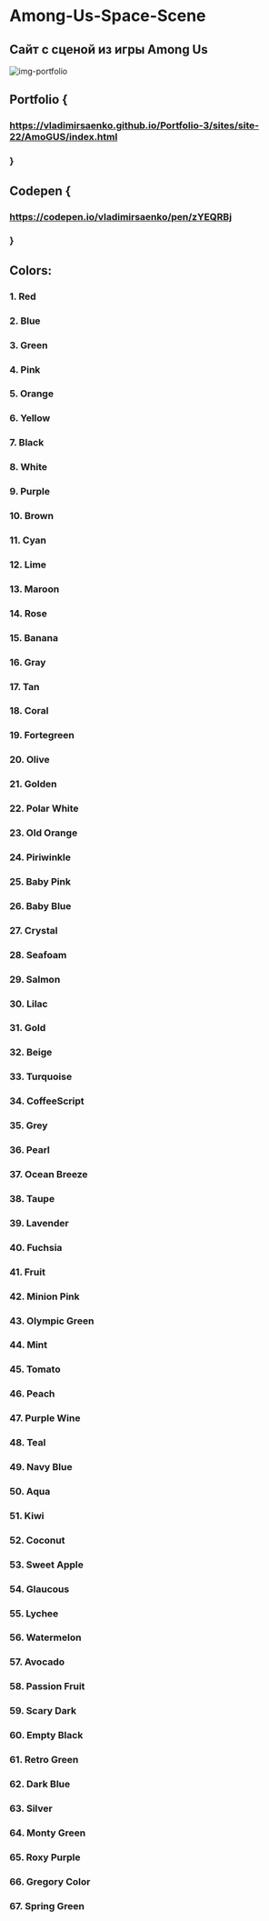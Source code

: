 # Among-Us-Space-Scene

## Сайт с сценой из игры Among Us

![img-portfolio](https://user-images.githubusercontent.com/56477695/147704671-71439962-d472-425f-8200-e0e6b958cb41.jpg)

## Portfolio {

### https://vladimirsaenko.github.io/Portfolio-3/sites/site-22/AmoGUS/index.html

### }

## Codepen {

### https://codepen.io/vladimirsaenko/pen/zYEQRBj

### }

## Colors:

### 1. Red
### 2. Blue
### 3. Green
### 4. Pink
### 5. Orange
### 6. Yellow
### 7. Black
### 8. White
### 9. Purple
### 10. Brown
### 11. Cyan
### 12. Lime
### 13. Maroon
### 14. Rose
### 15. Banana
### 16. Gray
### 17. Tan
### 18. Coral
### 19. Fortegreen
### 20. Olive
### 21. Golden
### 22. Polar White
### 23. Old Orange
### 24. Piriwinkle
### 25. Baby Pink
### 26. Baby Blue
### 27. Crystal
### 28. Seafoam
### 29. Salmon
### 30. Lilac
### 31. Gold
### 32. Beige
### 33. Turquoise
### 34. CoffeeScript
### 35. Grey
### 36. Pearl
### 37. Ocean Breeze
### 38. Taupe
### 39. Lavender
### 40. Fuchsia
### 41. Fruit
### 42. Minion Pink
### 43. Olympic Green
### 44. Mint
### 45. Tomato
### 46. Peach
### 47. Purple Wine
### 48. Teal
### 49. Navy Blue
### 50. Aqua
### 51. Kiwi
### 52. Coconut
### 53. Sweet Apple
### 54. Glaucous
### 55. Lychee
### 56. Watermelon
### 57. Avocado
### 58. Passion Fruit
### 59. Scary Dark
### 60. Empty Black
### 61. Retro Green
### 62. Dark Blue
### 63. Silver
### 64. Monty Green
### 65. Roxy Purple
### 66. Gregory Color
### 67. Spring Green
